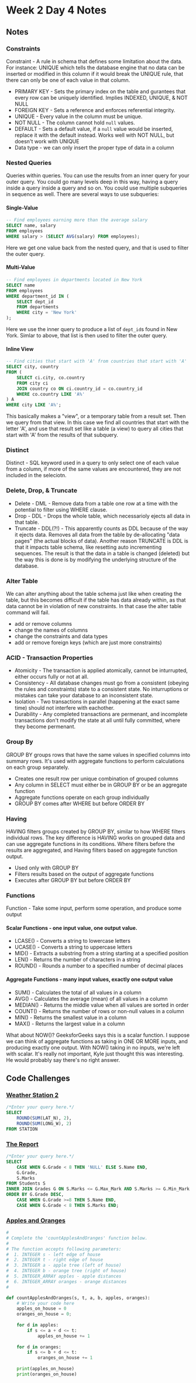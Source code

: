# Week 2 Day 4 Notes
## Notes
### Constraints
Constraint - A rule in schema that defines some limitation about the data. For instance: UNIQUE which tells the database engine that no data can be inserted or modified in this column if it would break the UNIQUE rule, that there can only be one of each value in that column.
 - PRIMARY KEY - Sets the primary index on the table and gurantees that every row can be uniquely identified. Implies INDEXED, UNIQUE, & NOT NULL
 - FOREIGN KEY - Sets a reference and enforces referential integrity. 
 - UNIQUE - Every value in the column must be unique.
 - NOT NULL - The column cannot hold `null` values.
 - DEFAULT - Sets a default value, if a `null` value would be inserted, replace it with the default instead. Works well with NOT NULL, but doesn't work with UNIQUE
 - Data type - we can only insert the proper type of data in a column

### Nested Queries
Queries within queries. You can use the results from an inner query for your outer query. You could go many levels deep in this way, having a query inside a query inside a query and so on. You could use multiple subqueries in sequence as well. There are several ways to use subqueries:

#### Single-Value
```SQL
-- Find employees earning more than the average salary
SELECT name, salary 
FROM employees 
WHERE salary > (SELECT AVG(salary) FROM employees);
```
Here we get one value back from the nested query, and that is used to filter the outer query.

#### Multi-Value
```SQL
-- Find employees in departments located in New York
SELECT name 
FROM employees 
WHERE department_id IN (
    SELECT dept_id 
    FROM departments 
    WHERE city = 'New York'
);
```
Here we use the inner query to produce a list of `dept_id`s found in New York. Simlar to above, that list is then used to filter the outer query.

#### Inline View
```SQL
-- Find cities that start with 'A' from countries that start with 'A'
SELECT city, country
FROM (
    SELECT ci.city, co.country 
    FROM city ci
    JOIN country co ON ci.country_id = co.country_id
    WHERE co.country LIKE 'A%'
) A
WHERE city LIKE 'A%';
```
This basically makes a "view", or a temporary table from a result set. Then we query from that view. In this case we find all countries that start with the letter 'A', and use that result set like a table (a view) to query all cities that start with 'A' from the results of that subquery. 

### Distinct
Distinct - SQL keyword used in a query to only select one of each value from a column, if more of the same values are encountered, they are not included in the seleciotn.

### Delete, Drop, & Truncate
 - Delete - DML - Remove data from a table one row at a time with the potential to filter using WHERE clause.
 - Drop - DDL - Drops the whole table, which necessarioly ejects all data in that table.
 - Truncate - DDL(?!) - This apparently counts as DDL because of the way it ejects data. Removes all data from the table by de-allocating "data pages" (the actual blocks of data). Another reason TRUNCATE is DDL is that it impacts table schema, like resetting auto incrementing sequences. The result is that the data in a table is changed (deleted) but the way this is done is by modifying the underlying structure of the database.


### Alter Table
We can alter anything about the table schema just like when creating the table, but this becomes difficult if the table has data already within, as that data cannot be in violation of new constraints. In that case the alter table command will fail.
 - add or remove columns
 - change the names of columns
 - change the constraints and data types
 - add or remove foreign keys (which are just more constraints)

### ACID - Transaction Properties
 - Atomicity - The transaction is applied atomically, cannot be inturrupted, either occurs fully or not at all.
 - Consistency - All database changes must go from a consistent (obeying the rules and constraints) state to a consistent state. No inturruptions or mistakes can take your database to an inconsistent state.
 - Isolation - Two transactions in parallel (happening at the exact same time) should not interfere with eachother.
 - Durability - Any completed transactions are permenant, and incomplete transactions don't modify the state at all until fully committed, where they become permenant.



### Group By 
GROUP BY groups rows that have the same values in specified columns into summary rows. It's used with aggregate functions to perform calculations on each group separately.
 - Creates one result row per unique combination of grouped columns
 - Any column in SELECT must either be in GROUP BY or be an aggregate function
 - Aggregate functions operate on each group individually
 - GROUP BY comes after WHERE but before ORDER BY

### Having
HAVING filters groups created by GROUP BY, similar to how WHERE filters individual rows. The key difference is HAVING works on grouped data and can use aggregate functions in its conditions. Where filters before the results are aggregated, and Having filters based on aggregate function output.
 - Used only with GROUP BY
 - Filters results based on the output of aggregate functions
 - Executes after GROUP BY but before ORDER BY

### Functions
Function - Take some input, perform some operation, and produce some output

#### Scalar Functions - one input value, one output value.
 - LCASE() - Converts a string to lowercase letters
 - UCASE() - Converts a string to uppercase letters
 - MID() - Extracts a substring from a string starting at a specified position
 - LEN() - Returns the number of characters in a string
 - ROUND() - Rounds a number to a specified number of decimal places

#### Aggregate Functions - many input values, exactly one output value
 - SUM() - Calculates the total of all values in a column
 - AVG() - Calculates the average (mean) of all values in a column
 - MEDIAN() - Returns the middle value when all values are sorted in order
 - COUNT() - Returns the number of rows or non-null values in a column
 - MIN() - Returns the smallest value in a column
 - MAX() - Returns the largest value in a column

What about NOW()? GeeksforGeeks says this is a scalar function. I suppose we can think of aggregate functions as taking in ONE OR MORE inputs, and producing exactly one output. With NOW() taking in no inputs, we're left with scalar. It's really not important, Kyle just thought this was interesting. He would probably say there's no right answer.


## Code Challenges
### [Weather Station 2](https://www.hackerrank.com/challenges/weather-observation-station-2/problem)
```SQL
/*Enter your query here.*/
SELECT 
    ROUND(SUM(LAT_N), 2),
    ROUND(SUM(LONG_W), 2)
FROM STATION
```

### [The Report](https://www.hackerrank.com/challenges/the-report/problem)
```SQL
/*Enter your query here.*/
SELECT 
    CASE WHEN G.Grade < 8 THEN 'NULL' ELSE S.Name END, 
    G.Grade, 
    S.Marks
FROM Students S
INNER JOIN Grades G ON S.Marks <= G.Max_Mark AND S.Marks >= G.Min_Mark
ORDER BY G.Grade DESC, 
    CASE WHEN G.Grade >=8 THEN S.Name END,
    CASE WHEN G.Grade < 8 THEN S.Marks END;

```
### [Apples and Oranges](https://www.hackerrank.com/challenges/apple-and-orange/problem)
```Python
#
# Complete the 'countApplesAndOranges' function below.
#
# The function accepts following parameters:
#  1. INTEGER s - left edge of house
#  2. INTEGER t - right edge of house
#  3. INTEGER a - apple tree (left of house)
#  4. INTEGER b - orange tree (right of house)
#  5. INTEGER_ARRAY apples - apple distances
#  6. INTEGER_ARRAY oranges - orange distances
#

def countApplesAndOranges(s, t, a, b, apples, oranges):
    # Write your code here
    apples_on_house = 0
    oranges_on_house = 0;
    
    for d in apples:
        if s <= a + d <= t:
            apples_on_house += 1
            
    for d in oranges:
        if s <= b + d <= t:
            oranges_on_house += 1
    
    print(apples_on_house)
    print(oranges_on_house)

```
